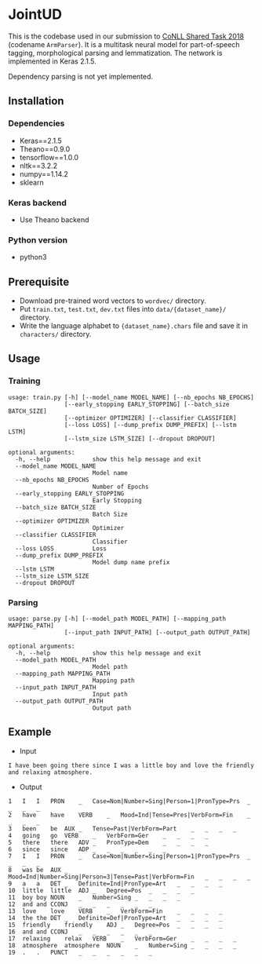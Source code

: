 # JointUD
This is the codebase used in our submission to [CoNLL Shared Task 2018](http://universaldependencies.org/conll18/) (codename `ArmParser`). It is a multitask neural model for part-of-speech tagging, morphological parsing and lemmatization․ The network is implemented in Keras 2.1.5.

Dependency parsing is not yet implemented. 

## Installation
### Dependencies
 - Keras==2.1.5
 - Theano==0.9.0
 - tensorflow==1.0.0
 - nltk==3.2.2
 - numpy==1.14.2
 - sklearn

### Keras backend
 - Use Theano backend

### Python version
 - python3

## Prerequisite
 - Download pre-trained word vectors to ```wordvec/``` directory.
 - Put ```train.txt```, ```test.txt```, ```dev.txt``` files into ```data/{dataset_name}/``` directory.
 - Write the language alphabet to ```{dataset_name}.chars``` file and save it in ```characters/``` directory.

## Usage
### Training
```
usage: train.py [-h] [--model_name MODEL_NAME] [--nb_epochs NB_EPOCHS]
                [--early_stopping EARLY_STOPPING] [--batch_size BATCH_SIZE]
                [--optimizer OPTIMIZER] [--classifier CLASSIFIER]
                [--loss LOSS] [--dump_prefix DUMP_PREFIX] [--lstm LSTM]
                [--lstm_size LSTM_SIZE] [--dropout DROPOUT]

optional arguments:
  -h, --help            show this help message and exit
  --model_name MODEL_NAME
                        Model name
  --nb_epochs NB_EPOCHS
                        Number of Epochs
  --early_stopping EARLY_STOPPING
                        Early Stopping
  --batch_size BATCH_SIZE
                        Batch Size
  --optimizer OPTIMIZER
                        Optimizer
  --classifier CLASSIFIER
                        Classifier
  --loss LOSS           Loss
  --dump_prefix DUMP_PREFIX
                        Model dump name prefix
  --lstm LSTM
  --lstm_size LSTM_SIZE
  --dropout DROPOUT
```

### Parsing
```
usage: parse.py [-h] [--model_path MODEL_PATH] [--mapping_path MAPPING_PATH]
                [--input_path INPUT_PATH] [--output_path OUTPUT_PATH]

optional arguments:
  -h, --help            show this help message and exit
  --model_path MODEL_PATH
                        Model path
  --mapping_path MAPPING_PATH
                        Mapping path
  --input_path INPUT_PATH
                        Input path
  --output_path OUTPUT_PATH
                        Output path
```

## Example
 - Input
```
I have been going there since I was a little boy and love the friendly and relaxing atmosphere.
```

 - Output
```
1	I	I	PRON	_	Case=Nom|Number=Sing|Person=1|PronType=Prs	_	_	_	_
2	have	have	VERB	_	Mood=Ind|Tense=Pres|VerbForm=Fin	_	_	_	_
3	been	be	AUX	_	Tense=Past|VerbForm=Part	_	_	_	_
4	going	go	VERB	_	VerbForm=Ger	_	_	_	_
5	there	there	ADV	_	PronType=Dem	_	_	_	_
6	since	since	ADP	_	_	_	_	_	_
7	I	I	PRON	_	Case=Nom|Number=Sing|Person=1|PronType=Prs	_	_	_	_
8	was	be	AUX	_	Mood=Ind|Number=Sing|Person=3|Tense=Past|VerbForm=Fin	_	_	_	_
9	a	a	DET	_	Definite=Ind|PronType=Art	_	_	_	_
10	little	little	ADJ	_	Degree=Pos	_	_	_	_
11	boy	boy	NOUN	_	Number=Sing	_	_	_	_
12	and	and	CCONJ	_	_	_	_	_	_
13	love	love	VERB	_	VerbForm=Fin	_	_	_	_
14	the	the	DET	_	Definite=Def|PronType=Art	_	_	_	_
15	friendly	friendly	ADJ	_	Degree=Pos	_	_	_	_
16	and	and	CCONJ	_	_	_	_	_	_
17	relaxing	relax	VERB	_	VerbForm=Ger	_	_	_	_
18	atmosphere	atmosphere	NOUN	_	Number=Sing	_	_	_	_
19	.	.	PUNCT	_	_	_	_	_	_
```
